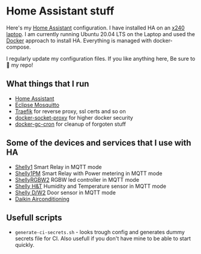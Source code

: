 # Home Assistant stuff

Here's my [Home Assistant](https://home-assistant.io/) configuration. I have installed HA on an [x240 laptop](x). I am currently running Ubuntu 20.04 LTS on the Laptop and used the [Docker](https://home-assistant.io/docs/installation/docker/) approach to install HA. Everything is managed with docker-compose.

I regularly update my configuration files. If you like anything here, Be sure to :star2: my repo!

## What things that I run
* [Home Assistant](https://home-assistant.io/)
* [Eclipse Mosquitto](https://mosquitto.org/)
* [Traefik](https://traefik.io/) for reverse proxy, ssl certs and so on
* [docker-socket-proxy](https://github.com/Tecnativa/docker-socket-proxy) for higher docker security
* [docker-gc-cron](https://github.com/clockworksoul/docker-gc-cron) for cleanup of forgoten stuff

## Some of the devices and services that I use with HA
* [Shelly1](https://shelly.cloud/products/shelly-1-smart-home-automation-relay/) Smart Relay in MQTT mode
* [Shelly1PM](https://shelly.cloud/products/shelly-1pm-smart-home-automation-relay/) Smart Relay with Power metering in MQTT mode
* [ShellyRGBW2](https://shelly.cloud/products/shelly-rgbw2-smart-home-automation-led-controller/) RGBW led controller in MQTT mode
* [Shelly H&T](https://shelly.cloud/products/shelly-humidity-temperature-smart-home-automation-sensor/) Humidity and Temperature sensor in MQTT mode
* [Shelly D/W2](https://shelly.cloud/products/shelly-door-window-2-smart-home-automation-sensor/) Door sensor in MQTT mode
* [Daikin Airconditioning](https://daikin.com)

## Usefull scripts
* `generate-ci-secrets.sh` - looks trough config and generates dummy secrets file for CI. Also usefull if you don't have mine to be able to start quickly.
